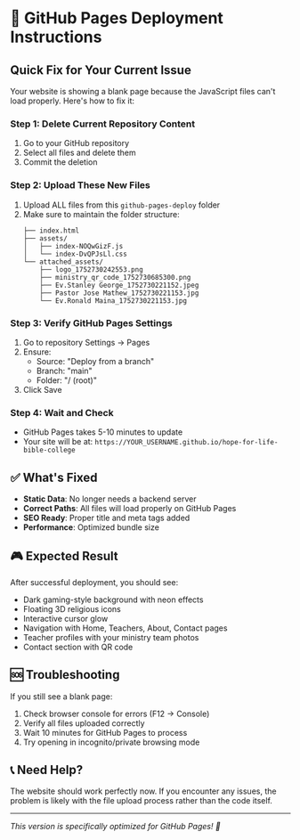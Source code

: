 # 🚀 GitHub Pages Deployment Instructions

## Quick Fix for Your Current Issue

Your website is showing a blank page because the JavaScript files can't load properly. Here's how to fix it:

### Step 1: Delete Current Repository Content
1. Go to your GitHub repository
2. Select all files and delete them
3. Commit the deletion

### Step 2: Upload These New Files
1. Upload ALL files from this `github-pages-deploy` folder
2. Make sure to maintain the folder structure:
   ```
   ├── index.html
   ├── assets/
   │   ├── index-NOQwGizF.js
   │   └── index-DvQPJsLl.css
   └── attached_assets/
       ├── logo_1752730242553.png
       ├── ministry_qr_code_1752730685300.png
       ├── Ev.Stanley George_1752730221152.jpeg
       ├── Pastor Jose Mathew_1752730221153.jpg
       └── Ev.Ronald Maina_1752730221153.jpg
   ```

### Step 3: Verify GitHub Pages Settings
1. Go to repository Settings → Pages
2. Ensure:
   - Source: "Deploy from a branch"
   - Branch: "main" 
   - Folder: "/ (root)"
3. Click Save

### Step 4: Wait and Check
- GitHub Pages takes 5-10 minutes to update
- Your site will be at: `https://YOUR_USERNAME.github.io/hope-for-life-bible-college`

## ✅ What's Fixed

- **Static Data**: No longer needs a backend server
- **Correct Paths**: All files will load properly on GitHub Pages
- **SEO Ready**: Proper title and meta tags added
- **Performance**: Optimized bundle size

## 🎮 Expected Result

After successful deployment, you should see:
- Dark gaming-style background with neon effects
- Floating 3D religious icons
- Interactive cursor glow
- Navigation with Home, Teachers, About, Contact pages
- Teacher profiles with your ministry team photos
- Contact section with QR code

## 🆘 Troubleshooting

If you still see a blank page:
1. Check browser console for errors (F12 → Console)
2. Verify all files uploaded correctly
3. Wait 10 minutes for GitHub Pages to process
4. Try opening in incognito/private browsing mode

## 📞 Need Help?

The website should work perfectly now. If you encounter any issues, the problem is likely with the file upload process rather than the code itself.

---

*This version is specifically optimized for GitHub Pages! 🎯*